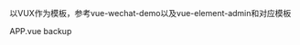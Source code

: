 以VUX作为模板，参考vue-wechat-demo以及vue-element-admin和对应模板

APP.vue backup
<!-- <template>
  <div id="app">
    <router-view></router-view>
  </div>
</template>

<script>
export default {
  name: 'app'
}
</script>

<style lang="less">
@import '~vux/src/styles/reset.less';

body {
  background-color: #fbf9fe;
}
</style> -->